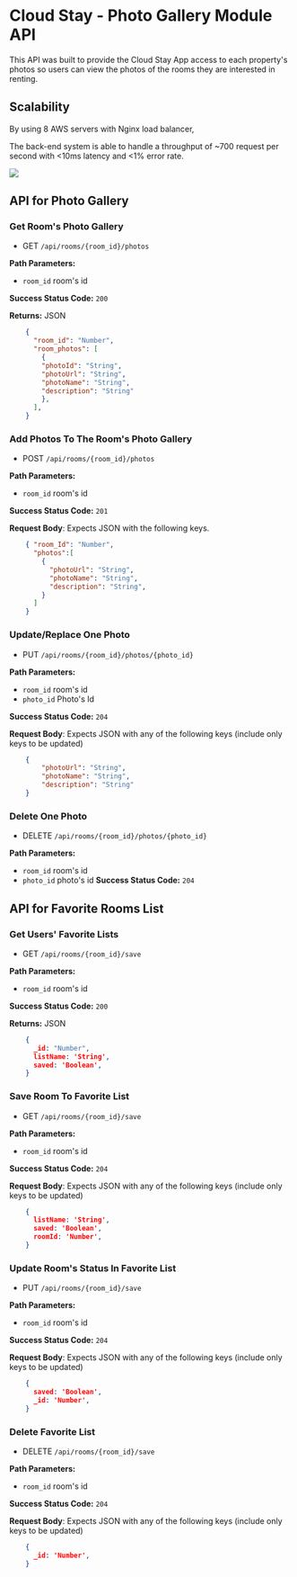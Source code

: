 # Cloud Stay - Photo Gallery Module API

This API was built to provide the Cloud Stay App access to each property's photos so users can view the photos of the rooms they are interested in renting.

## Scalability

By using 8 AWS servers with Nginx load balancer,

The back-end system is able to handle a throughput of ~700 request per second with <10ms latency and <1% error rate.

![](https://i.imgur.com/zYFIdZF.png)


## API for Photo Gallery

### Get Room's Photo Gallery
  * GET `/api/rooms/{room_id}/photos`

**Path Parameters:**
  * `room_id` room's id

**Success Status Code:** `200`

**Returns:** JSON

```json
    {
      "room_id": "Number",
      "room_photos": [
        {
        "photoId": "String",
        "photoUrl": "String",
        "photoName": "String",
        "description": "String"
        },
      ],
    }
```

### Add Photos To The Room's Photo Gallery
  * POST `/api/rooms/{room_id}/photos`

**Path Parameters:**
  * `room_id` room's id

**Success Status Code:** `201`

**Request Body**: Expects JSON with the following keys.

```json
    { "room_Id": "Number",
      "photos":[
        {
          "photoUrl": "String",
          "photoName": "String",
          "description": "String",
        }
      ]
    }
```


### Update/Replace One Photo
  * PUT `/api/rooms/{room_id}/photos/{photo_id}`

**Path Parameters:**
  * `room_id` room's id
  * `photo_id` Photo's Id

**Success Status Code:** `204`

**Request Body**: Expects JSON with any of the following keys (include only keys to be updated)

```json
    {
        "photoUrl": "String",
        "photoName": "String",
        "description": "String"
    }
```

### Delete One Photo
  * DELETE `/api/rooms/{room_id}/photos/{photo_id}`

**Path Parameters:**
  * `room_id` room's id
  * `photo_id` photo's id
**Success Status Code:** `204`




## API for Favorite Rooms List

### Get Users' Favorite Lists
  * GET `/api/rooms/{room_id}/save`

**Path Parameters:**
  * `room_id` room's id

**Success Status Code:** `200`

**Returns:** JSON

```json
    {
      _id: "Number",
      listName: 'String',
      saved: 'Boolean',
    }
```

### Save Room To Favorite List
  * GET `/api/rooms/{room_id}/save`

**Path Parameters:**
  * `room_id` room's id

**Success Status Code:** `204`

**Request Body**: Expects JSON with any of the following keys (include only keys to be updated)

```json
    {
      listName: 'String',
      saved: 'Boolean',
      roomId: 'Number',
    }
```

### Update Room's Status In Favorite List
  * PUT `/api/rooms/{room_id}/save`

**Path Parameters:**
  * `room_id` room's id

**Success Status Code:** `204`

**Request Body**: Expects JSON with any of the following keys (include only keys to be updated)

```json
    {
      saved: 'Boolean',
      _id: 'Number',
    }
```

### Delete Favorite List
  * DELETE `/api/rooms/{room_id}/save`

**Path Parameters:**
  * `room_id` room's id

**Success Status Code:** `204`

**Request Body**: Expects JSON with any of the following keys (include only keys to be updated)

```json
    {
      _id: 'Number',
    }
```

